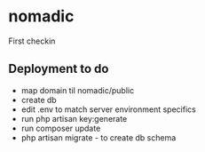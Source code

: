 # nomadic

First checkin

## Deployment to do
- map domain til nomadic/public
- create db
- edit .env to match server environment specifics
- run php artisan key:generate
- run composer update
- php artisan migrate - to create db schema
